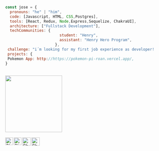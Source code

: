 


```js
const jose = {
  pronouns: "he" | "him",
  code: [Javascript, HTML, CSS,Postgres],
  tools: [React, Redux, Node,Express,Sequelize, ChakraUI],
  architecture: ["Fullstack Development"],
  techCommunities: {
                        student: "Henry",
                        assistant: "Henry Hero Program",
                      },
 challenge: "i´m looking for my first job experience as developer!
 projects: {
 Pokemon App: http://https://pokemon-pi-roan.vercel.app/,
}
```
<br>
<div>
<img height="180em" src="https://github-readme-stats.vercel.app/api?username=josesantangelo&theme=buefy&show_icons=true" />
<!--<img height="180em" src="https://github-readme-stats.vercel.app/api/top-langs/?username=josesantangelo&theme=buefy&layout=compact" /> -->
</div>
<br>

  <a href="https://www.linkedin.com/in/jose-luis-santangelo-fullstack">
    <img align="left" alt="Shubhamdeep Jha | Linkedin" width="24px" src="https://github.com/TheDudeThatCode/TheDudeThatCode/blob/master/Assets/Linkedin.svg" />
  </a>

  <a href="https://www.instagram.com/_josesantangelo/">
    <img align="left" alt="Shubhamdeep Jha | Instagram" width="24px" src="https://github.com/TheDudeThatCode/TheDudeThatCode/blob/master/Assets/Instagram.svg" />
  </a>
  <a href="mailto:jose.l.santangelo@gmail.com">
    <img align="left" alt="Shubhamdeep Jha | Gmail" width="26px" src="https://github.com/TheDudeThatCode/TheDudeThatCode/blob/master/Assets/Gmail.svg" />
  </a>
    <a href="mailto:jose.l.santangelo@gmail.com">
    <img align="left" alt="Shubhamdeep Jha | Gmail" width="26px" src="https://i.etsystatic.com/27043408/r/il/757e4f/2859395935/il_fullxfull.2859395935_o13d.jpg" />
  </a>
<!--
**josesantangelo/josesantangelo** is a ✨ _special_ ✨ repository because its `README.md` (this file) appears on your GitHub profile.

Here are some ideas to get you started:

- 🔭 I’m currently working on ...
- 🌱 I’m currently learning ...
- 👯 I’m looking to collaborate on ...
- 🤔 I’m looking for help with ...
- 💬 Ask me about ...
- 📫 How to reach me: ...
- 😄 Pronouns: ...
- ⚡ Fun fact: ...
-->
